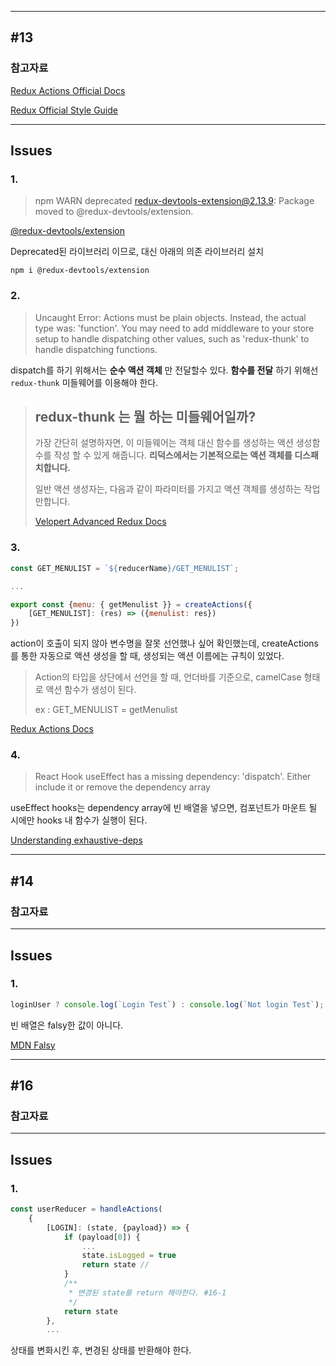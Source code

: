 









---
## #13



### 참고자료
[Redux Actions Official Docs](https://redux-actions.js.org/)

[Redux Official Style Guide](https://redux.js.org/style-guide/)

---
## Issues

### 1. 

> npm WARN deprecated redux-devtools-extension@2.13.9: Package moved to @redux-devtools/extension.

[@redux-devtools/extension](https://www.npmjs.com/package/@redux-devtools/extension)


Deprecated된 라이브러리 이므로, 대신 아래의 의존 라이브러리 설치

```npm i @redux-devtools/extension```

### 2.

>Uncaught Error: Actions must be plain objects. Instead, the actual type was: 'function'. You may need to add middleware to your store setup to handle dispatching other values, such as 'redux-thunk' to handle dispatching functions.

dispatch를 하기 위해서는 **순수 액션 객체** 만 전달할수 있다. **함수를 전달** 하기 위해선 ```redux-thunk``` 미들웨어를 이용해야 한다.

>## redux-thunk 는 뭘 하는 미들웨어일까?
>가장 간단히 설명하자면, 이 미들웨어는 객체 대신 함수를 생성하는 액션 생성함수를 작성 할 수 있게 해줍니다. **리덕스에서는 기본적으로는 액션 객체를 디스패치합니다.** 
> 
>일반 액션 생성자는, 다음과 같이 파라미터를 가지고 액션 객체를 생성하는 작업만합니다.
> 
> [Velopert Advanced Redux Docs](https://redux-advanced.vlpt.us/2/01.html)


### 3. 

```jsx
const GET_MENULIST = `${reducerName}/GET_MENULIST`;

...

export const {menu: { getMenulist }} = createActions({
    [GET_MENULIST]: (res) => ({menulist: res})
})
```
action이 호출이 되지 않아 변수명을 잘못 선언했나 싶어 확인했는데,
createActions를 통한 자동으로 액션 생성을 할 때, 생성되는 액션 이름에는 규칙이 있었다.

> Action의 타입을 상단에서 선언을 할 때, 언더바를 기준으로, camelCase 형태로 액션 함수가 생성이 된다.
> 
> ex : GET_MENULIST = getMenulist

[Redux Actions Docs](https://redux-actions.js.org/api/createaction#createactionsactionmap-identityactions)

### 4.


> React Hook useEffect has a missing dependency: 'dispatch'. Either include it or remove the dependency array

useEffect hooks는 dependency array에 빈 배열을 넣으면, 컴포넌트가 마운트 될 시에만 hooks 내 함수가 실행이 된다.

[Understanding exhaustive-deps](https://bobbyhadz.com/blog/react-hooks-exhaustive-deps#:~:text=The%20%22react%2Dhooks%2Fexhaustive,render%20or%20disable%20the%20rule.)

---
## #14



### 참고자료

---
## Issues

### 1.
```jsx
loginUser ? console.log(`Login Test`) : console.log(`Not login Test`);
```
빈 배열은 falsy한 값이 아니다.

[MDN Falsy](https://developer.mozilla.org/ko/docs/Glossary/Falsy)

---
## #16



### 참고자료

---
## Issues

### 1.
```jsx
const userReducer = handleActions(
    {
        [LOGIN]: (state, {payload}) => {
            if (payload[0]) {
                ...
                state.isLogged = true
                return state //
            }
            /**
             * 변경된 state를 return 해야한다. #16-1
             */
            return state
        },
        ...
```

상태를 변화시킨 후, 변경된 상태를 반환해야 한다.

